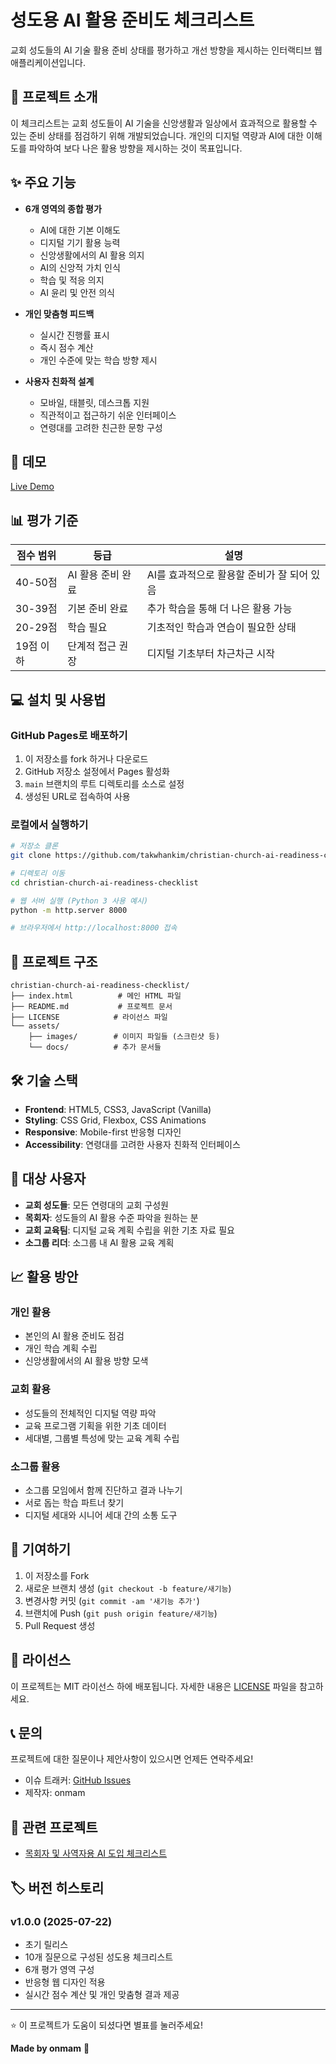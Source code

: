 # 성도용 AI 활용 준비도 체크리스트

교회 성도들의 AI 기술 활용 준비 상태를 평가하고 개선 방향을 제시하는 인터랙티브 웹 애플리케이션입니다.

## 🎯 프로젝트 소개

이 체크리스트는 교회 성도들이 AI 기술을 신앙생활과 일상에서 효과적으로 활용할 수 있는 준비 상태를 점검하기 위해 개발되었습니다. 개인의 디지털 역량과 AI에 대한 이해도를 파악하여 보다 나은 활용 방향을 제시하는 것이 목표입니다.

## ✨ 주요 기능

- **6개 영역의 종합 평가**
  - AI에 대한 기본 이해도
  - 디지털 기기 활용 능력
  - 신앙생활에서의 AI 활용 의지
  - AI의 신앙적 가치 인식
  - 학습 및 적응 의지
  - AI 윤리 및 안전 의식

- **개인 맞춤형 피드백**
  - 실시간 진행률 표시
  - 즉시 점수 계산
  - 개인 수준에 맞는 학습 방향 제시

- **사용자 친화적 설계**
  - 모바일, 태블릿, 데스크톱 지원
  - 직관적이고 접근하기 쉬운 인터페이스
  - 연령대를 고려한 친근한 문항 구성

## 🚀 데모

[Live Demo](https://takwhankim.github.io/christian-church-ai-readiness-checklist)

## 📊 평가 기준

| 점수 범위 | 등급 | 설명 |
|-----------|------|------|
| 40-50점 | AI 활용 준비 완료 | AI를 효과적으로 활용할 준비가 잘 되어 있음 |
| 30-39점 | 기본 준비 완료 | 추가 학습을 통해 더 나은 활용 가능 |
| 20-29점 | 학습 필요 | 기초적인 학습과 연습이 필요한 상태 |
| 19점 이하 | 단계적 접근 권장 | 디지털 기초부터 차근차근 시작 |

## 💻 설치 및 사용법

### GitHub Pages로 배포하기

1. 이 저장소를 fork 하거나 다운로드
2. GitHub 저장소 설정에서 Pages 활성화
3. `main` 브랜치의 루트 디렉토리를 소스로 설정
4. 생성된 URL로 접속하여 사용

### 로컬에서 실행하기

```bash
# 저장소 클론
git clone https://github.com/takwhankim/christian-church-ai-readiness-checklist.git

# 디렉토리 이동
cd christian-church-ai-readiness-checklist

# 웹 서버 실행 (Python 3 사용 예시)
python -m http.server 8000

# 브라우저에서 http://localhost:8000 접속
```

## 📁 프로젝트 구조

```
christian-church-ai-readiness-checklist/
├── index.html          # 메인 HTML 파일
├── README.md           # 프로젝트 문서
├── LICENSE            # 라이선스 파일
└── assets/
    ├── images/        # 이미지 파일들 (스크린샷 등)
    └── docs/          # 추가 문서들
```

## 🛠️ 기술 스택

- **Frontend**: HTML5, CSS3, JavaScript (Vanilla)
- **Styling**: CSS Grid, Flexbox, CSS Animations
- **Responsive**: Mobile-first 반응형 디자인
- **Accessibility**: 연령대를 고려한 사용자 친화적 인터페이스

## 👥 대상 사용자

- **교회 성도들**: 모든 연령대의 교회 구성원
- **목회자**: 성도들의 AI 활용 수준 파악을 원하는 분
- **교회 교육팀**: 디지털 교육 계획 수립을 위한 기초 자료 필요
- **소그룹 리더**: 소그룹 내 AI 활용 교육 계획

## 📈 활용 방안

### 개인 활용
- 본인의 AI 활용 준비도 점검
- 개인 학습 계획 수립
- 신앙생활에서의 AI 활용 방향 모색

### 교회 활용
- 성도들의 전체적인 디지털 역량 파악
- 교육 프로그램 기획을 위한 기초 데이터
- 세대별, 그룹별 특성에 맞는 교육 계획 수립

### 소그룹 활용
- 소그룹 모임에서 함께 진단하고 결과 나누기
- 서로 돕는 학습 파트너 찾기
- 디지털 세대와 시니어 세대 간의 소통 도구

## 🤝 기여하기

1. 이 저장소를 Fork
2. 새로운 브랜치 생성 (`git checkout -b feature/새기능`)
3. 변경사항 커밋 (`git commit -am '새기능 추가'`)
4. 브랜치에 Push (`git push origin feature/새기능`)
5. Pull Request 생성

## 📄 라이선스

이 프로젝트는 MIT 라이선스 하에 배포됩니다. 자세한 내용은 [LICENSE](LICENSE) 파일을 참고하세요.

## 📞 문의

프로젝트에 대한 질문이나 제안사항이 있으시면 언제든 연락주세요!

- 이슈 트래커: [GitHub Issues](https://github.com/takwhankim/christian-church-ai-readiness-checklist/issues)
- 제작자: onmam

## 🔗 관련 프로젝트

- [목회자 및 사역자용 AI 도입 체크리스트](https://github.com/takwhankim/church-ai-readiness-checklist)

## 🏷️ 버전 히스토리

### v1.0.0 (2025-07-22)
- 초기 릴리스
- 10개 질문으로 구성된 성도용 체크리스트
- 6개 평가 영역 구성
- 반응형 웹 디자인 적용
- 실시간 점수 계산 및 개인 맞춤형 결과 제공

---

⭐ 이 프로젝트가 도움이 되셨다면 별표를 눌러주세요!

**Made by onmam** 💙
